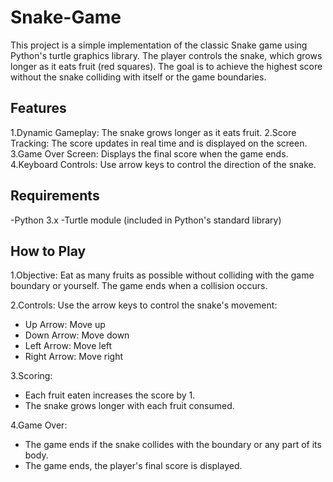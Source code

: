 # Snake-Game
This project is a simple implementation of the classic Snake game using Python's turtle graphics library. The player controls the snake, which grows longer as it eats fruit (red squares). The goal is to achieve the highest score without the snake colliding with itself or the game boundaries.

## Features
1.Dynamic Gameplay: The snake grows longer as it eats fruit.
2.Score Tracking: The score updates in real time and is displayed on the screen.
3.Game Over Screen: Displays the final score when the game ends.
4.Keyboard Controls: Use arrow keys to control the direction of the snake.

## Requirements
-Python 3.x
-Turtle module (included in Python's standard library)


## How to Play

1.Objective: Eat as many fruits as possible without colliding with the game boundary or yourself. The game ends when a collision occurs.

2.Controls:
 Use the arrow keys to control the snake's movement:
 - Up Arrow: Move up
 - Down Arrow: Move down
 - Left Arrow: Move left
 - Right Arrow: Move right

3.Scoring:
- Each fruit eaten increases the score by 1.
- The snake grows longer with each fruit consumed.

4.Game Over:
- The game ends if the snake collides with the boundary or any part of its body.
- The game ends, the player's final score is displayed.

